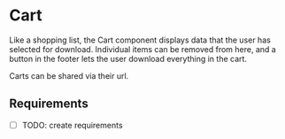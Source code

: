 # Cart

Like a shopping list, the Cart component displays data that the user has selected for download. Individual items can be removed from here, and a button in the footer lets the user download everything in the cart.

Carts can be shared via their url.

## Requirements

* [ ] TODO: create requirements
